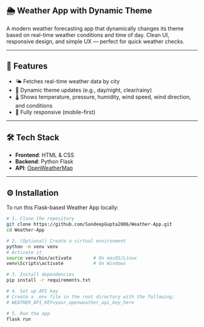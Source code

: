 ## 🌦️ Weather App with Dynamic Theme

A modern weather forecasting app that dynamically changes its theme based on real-time weather conditions and time of day. Clean UI, responsive design, and simple UX — perfect for quick weather checks.

---

## 🔧 Features

- 🌤️ Fetches real-time weather data by city
- 🎨 Dynamic theme updates (e.g., day/night, clear/rainy)
- 🌡️ Shows temperature, pressure, humidity, wind speed, wind direction, and conditions
- 📱 Fully responsive (mobile-first)

---

## 🛠️ Tech Stack

- **Frontend**: HTML & CSS
- **Backend**: Python Flask
- **API**: [OpenWeatherMap](https://openweathermap.org/api)

---

## ⚙️ Installation

To run this Flask-based Weather App locally:

```bash
# 1. Clone the repository
git clone https://github.com/SandeepGupta2006/Weather-App.git
cd Weather-App

# 2. (Optional) Create a virtual environment
python -m venv venv
# Activate it
source venv/bin/activate        # On macOS/Linux
venv\Scripts\activate           # On Windows

# 3. Install dependencies
pip install -r requirements.txt

# 4. Set up API key
# Create a .env file in the root directory with the following:
# WEATHER_API_KEY=your_openweather_api_key_here

# 5. Run the app
flask run

